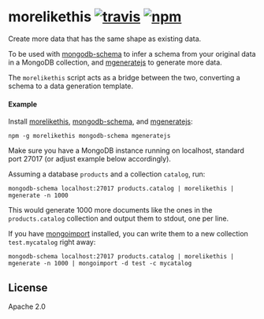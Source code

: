 # morelikethis [![travis][travis_img]][travis_url] [![npm][npm_img]][npm_url]

Create more data that has the same shape as existing data.

To be used with [mongodb-schema][mongodb-schema] to infer a schema from your
original data in a MongoDB collection, and [mgeneratejs][mgeneratejs] to
generate more data.

The `morelikethis` script acts as a bridge between the two, converting a
schema to a data generation template.

#### Example

Install [morelikethis][morelikethis], [mongodb-schema][mongodb-schema],
and [mgeneratejs][mgeneratejs]:

```
npm -g morelikethis mongodb-schema mgeneratejs
```

Make sure you have a MongoDB instance running on localhost, standard port 27017
(or adjust example below accordingly).

Assuming a database `products` and a collection `catalog`, run:

```
mongodb-schema localhost:27017 products.catalog | morelikethis | mgenerate -n 1000
```

This would generate 1000 more documents like the ones in the `products.catalog`
collection and output them to stdout, one per line.

If you have [mongoimport][mongoimport] installed, you can write them to a
new collection `test.mycatalog` right away:


```
mongodb-schema localhost:27017 products.catalog | morelikethis | mgenerate -n 1000 | mongoimport -d test -c mycatalog
```

## License

Apache 2.0

[mongoimport]: https://docs.mongodb.com/manual/reference/program/mongoimport/
[mgenerate-mtools]: https://github.com/rueckstiess/mtools/wiki/mgenerate
[mgeneratejs]: https://www.npmjs.com/package/mgeneratejs
[morelikethis]: http://github.com/mongodb-js/morelikethis
[mongodb-schema]: https://www.npmjs.com/package/mongodb-schema
[travis_img]: https://img.shields.io/travis/mongodb-js/morelikethis.svg
[travis_url]: https://travis-ci.org/mongodb-js/morelikethis
[npm_img]: https://img.shields.io/npm/v/morelikethis.svg
[npm_url]: https://npmjs.org/package/morelikethis
